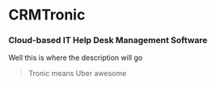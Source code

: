 # CRMTronic
### Cloud-based IT Help Desk Management Software
Well this is where the description will go

>Tronic means Uber awesome